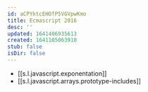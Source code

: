 ```yaml
---
id: aCPYktcEHOfP5VGVpwKmo
title: Ecmascript 2016
desc: ''
updated: 1641406935613
created: 1641105063910
stub: false
isDir: false
---
```


- [[s.l.javascript.exponentation]]
- [[s.l.javascript.arrays.prototype-includes]]
